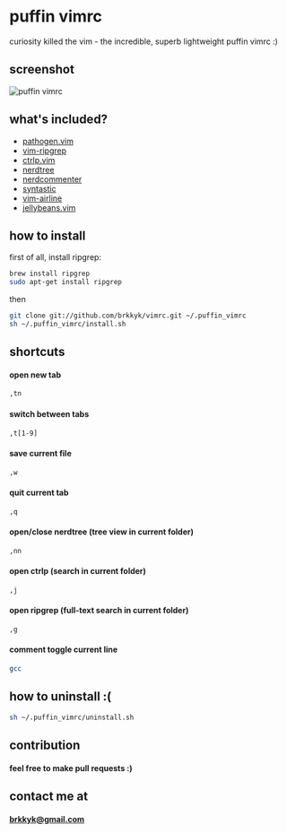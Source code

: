 # puffin vimrc
curiosity killed the vim - the incredible, superb lightweight puffin vimrc :)

## screenshot
![puffin vimrc](http://i.imgur.com/1vWHUvh.png)
## what's included?
* [pathogen.vim](https://github.com/tpope/vim-pathogen)
* [vim-ripgrep](https://github.com/jremmen/vim-ripgrep)
* [ctrlp.vim](https://github.com/kien/ctrlp.vim)
* [nerdtree](https://github.com/scrooloose/nerdtree)
* [nerdcommenter](https://github.com/scrooloose/nerdcommenter)
* [syntastic](https://github.com/vim-syntastic/syntastic)
* [vim-airline](https://github.com/vim-airline/vim-airline)
* [jellybeans.vim](https://github.com/nanotech/jellybeans.vim)

## how to install
first of all, install ripgrep:
```bash
brew install ripgrep
sudo apt-get install ripgrep
```
then
```bash
git clone git://github.com/brkkyk/vimrc.git ~/.puffin_vimrc
sh ~/.puffin_vimrc/install.sh
```
## shortcuts
#### open new tab
```bash
,tn
```
#### switch between tabs
```bash
,t[1-9]
```
#### save current file
```bash
,w
```
#### quit current tab
```bash
,q
```
#### open/close nerdtree (tree view in current folder)
```bash
,nn
```
#### open ctrlp (search in current folder)
```bash
,j
```
#### open ripgrep (full-text search in current folder)
```bash
,g
```
#### comment toggle current line
```bash
gcc
```
## how to uninstall :(
```bash
sh ~/.puffin_vimrc/uninstall.sh
```
## contribution
#### feel free to make pull requests :)
## contact me at
#### brkkyk@gmail.com
